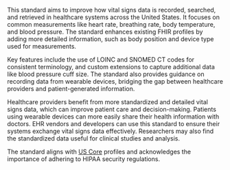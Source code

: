 This standard aims to improve how vital signs data is recorded, searched, and retrieved in healthcare systems across the United States. It focuses on common measurements like heart rate, breathing rate, body temperature, and blood pressure. The standard enhances existing FHIR profiles by adding more detailed information, such as body position and device type used for measurements.

Key features include the use of LOINC and SNOMED CT codes for consistent terminology, and custom extensions to capture additional data like blood pressure cuff size. The standard also provides guidance on recording data from wearable devices, bridging the gap between healthcare providers and patient-generated information.

Healthcare providers benefit from more standardized and detailed vital signs data, which can improve patient care and decision-making. Patients using wearable devices can more easily share their health information with doctors. EHR vendors and developers can use this standard to ensure their systems exchange vital signs data effectively. Researchers may also find the standardized data useful for clinical studies and analysis.

The standard aligns with [US Core](https://build.fhir.org/ig/HL7/US-Core) profiles and acknowledges the importance of adhering to HIPAA security regulations.